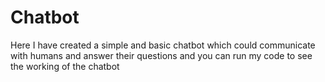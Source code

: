 # Chatbot


Here I have created a simple and basic chatbot which could communicate with humans and answer their questions and you can run my code to see the working of the chatbot
